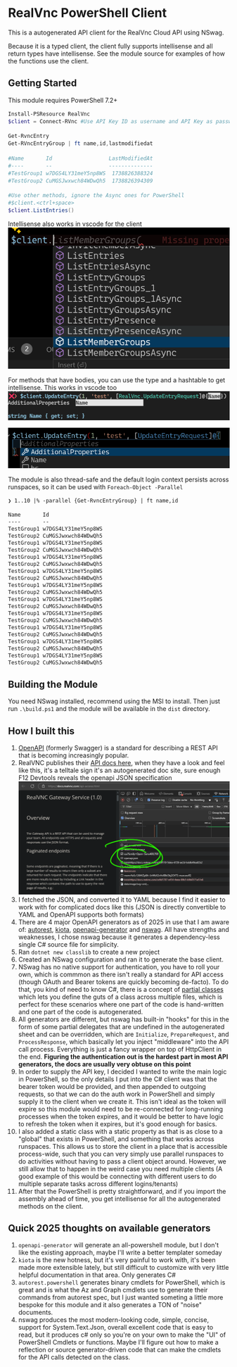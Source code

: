 # RealVnc PowerShell Client

This is a autogenerated API client for the RealVnc Cloud API using NSwag.

Because it is a typed client, the client fully supports intellisense and all return types have intellisense. See the module source for examples of how the functions use the client.

## Getting Started

This module requires PowerShell 7.2+

```powershell
Install-PSResource RealVnc
$client = Connect-RVnc #Use API Key ID as username and API Key as password

Get-RvncEntry
Get-RVncEntryGroup | ft name,id,lastmodifiedat

#Name       Id                  LastModifiedAt
#----       --                  --------------
#TestGroup1 w7DGS4LY31meY5np8WS  1738826388324
#TestGroup2 CuMGSJwxwch84WDwQh5  1738826394309

#Use other methods, ignore the Async ones for PowerShell
#$client.<ctrl+space>
$client.ListEntries()
```

Intellisense also works in vscode for the client
![alt text](images/readme/image-1.png)

For methods that have bodies, you can use the type and a hashtable to get intellisense. This works in vscode too
![alt text](images/readme/image.png)

![alt text](images/readme/image-2.png)

The module is also thread-safe and the default login context persists across runspaces, so it can be used with `Foreach-Object -Parallel`

```
❯ 1..10 |% -parallel {Get-RvncEntryGroup} | ft name,id

Name       Id
----       --
TestGroup1 w7DGS4LY31meY5np8WS
TestGroup2 CuMGSJwxwch84WDwQh5
TestGroup1 w7DGS4LY31meY5np8WS
TestGroup2 CuMGSJwxwch84WDwQh5
TestGroup1 w7DGS4LY31meY5np8WS
TestGroup2 CuMGSJwxwch84WDwQh5
TestGroup1 w7DGS4LY31meY5np8WS
TestGroup2 CuMGSJwxwch84WDwQh5
TestGroup1 w7DGS4LY31meY5np8WS
TestGroup2 CuMGSJwxwch84WDwQh5
TestGroup1 w7DGS4LY31meY5np8WS
TestGroup2 CuMGSJwxwch84WDwQh5
TestGroup1 w7DGS4LY31meY5np8WS
TestGroup2 CuMGSJwxwch84WDwQh5
TestGroup1 w7DGS4LY31meY5np8WS
TestGroup2 CuMGSJwxwch84WDwQh5
TestGroup1 w7DGS4LY31meY5np8WS
TestGroup2 CuMGSJwxwch84WDwQh5
TestGroup1 w7DGS4LY31meY5np8WS
TestGroup2 CuMGSJwxwch84WDwQh5
```

## Building the Module

You need NSwag installed, recommend using the MSI to install. Then just run `.\build.ps1` and the module will be available in the `dist` directory.

## How I built this

1. [OpenAPI](https://www.openapis.org/) (formerly Swagger) is a standard for describing a REST API that is becoming increasingly popular.
1. RealVNC publishes their [API docs here](https://docs.realvnc.com/api-access.html), when they have a look and feel like this, it's a telltale sign it's an autogenerated doc site, sure enough F12 Devtools reveals the openapi JSON specification
![alt text](images/readme/image-3.png)
1. I fetched the JSON, and converted it to YAML because I find it easier to work with for complicated docs like this (JSON is directly convertible to YAML and OpenAPI supports both formats)
1. There are 4 major OpenAPI generators as of 2025 in use that I am aware of: [autorest](https://github.com/Azure/autorest.powershell), [kiota](https://learn.microsoft.com/en-us/openapi/kiota/overview), [openapi-generator](https://github.com/OpenAPITools/openapi-generator) and [nswag](https://github.com/RicoSuter/NSwag). All have strengths and weaknesses, I chose nswag because it generates a dependency-less single C# source file for simplicity.
1. Ran `dotnet new classlib` to create a new project
1. Created an NSwag configuration and ran it to generate the base client.
1. NSwag has no native support for authentication, you have to roll your own, which is commmon as there isn't really a standard for API access (though OAuth and Bearer tokens are quickly becoming de-facto). To do that, you kind of need to know C#, there is a concept of [partial classes](https://learn.microsoft.com/en-us/dotnet/csharp/programming-guide/classes-and-structs/partial-classes-and-methods) which lets you define the guts of a class across multiple files, which is perfect for these scenarios where one part of the code is hand-written and one part of the code is autogenerated.
1. All generators are different, but nswag has built-in "hooks" for this in the form of some partial delegates that are undefined in the autogenerated sheet and can be overridden, which are `Initialize`, `PrepareRequest`, and `ProcessResponse`, which basically let you inject "middleware" into the API call process. Everything is just a fancy wrapper on top of HttpClient in the end. **Figuring the authentication out is the hardest part in most API generators, the docs are usually very obtuse on this point**
1. In order to supply the API key, I decided I wanted to write the main logic in PowerShell, so the only details I put into the C# client was that the bearer token would be provided, and then appended to outgoing requests, so that we can do the auth work in PowerShell and simply supply it to the client when we create it. This isn't ideal as the token will expire so this module would need to be re-connected for long-running processes when the token expires, and it would be better to have logic to refresh the token when it expires, but it's good enough for basics.
1. I also added a static class with a static property as that is as close to a "global" that exists in PowerShell, and something that works across runspaces. This allows us to store the client in a place that is accessible process-wide, such that you can very simply use parallel runspaces to do activities without having to pass a client object around. However, we still allow that to happen in the weird case you need multiple clients (A good example of this would be connecting with different users to do multiple separate tasks across different logins/tenants)
1. After that the PowerShell is pretty straightforward, and if you import the assembly ahead of time, you get intellisense for all the autogenerated methods on the client.

## Quick 2025 thoughts on available generators
1. `openapi-generator` will generate an all-powershell module, but I don't like the existing approach, maybe I'll write a better templater someday
1. `kiota` is the new hotness, but it's very painful to work with, it's been made more extensible lately, but still difficult to customize with very little helpful documentation in that area. Only generates C#
1. `autorest.powershell` generates binary cmdlets for PowerShell, which is great and is what the Az and Graph cmdlets use to generate their commands from autorest spec, but I just wanted someting a little more bespoke for this module and it also generates a TON of "noise" documents.
1. nswag produces the most modern-looking code, simple, concise, support for System.Text.Json, overall excellent code that is easy to read, but it produces c# only so you're on your own to make the "UI" of PowerShell Cmdlets or functions. Maybe I'll figure out how to make a reflection or source generator-driven code that can make the cmdlets for the API calls detected on the class.
